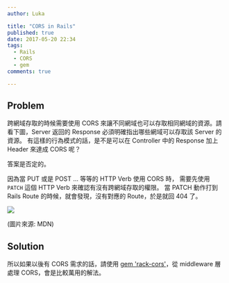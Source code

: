```yaml
---
author: Luka

title: "CORS in Rails"
published: true
date: 2017-05-20 22:34
tags:
  - Rails
  - CORS
  - gem
comments: true

---
```


## Problem

跨網域存取的時候需要使用 CORS 來讓不同網域也可以存取相同網域的資源。請看下圖，Server 返回的 Response 必須明確指出哪些網域可以存取該 Server 的資源。
有這樣的行為模式的話，是不是可以在 Controller 中的 Response 加上 Header 來達成 CORS 呢？

答案是否定的。

因為當 PUT 或是 POST ... 等等的 HTTP Verb 使用 CORS 時，
需要先使用 `PATCH` 這個 HTTP Verb 來確認有沒有跨網域存取的權限。
當 PATCH 動作打到 Rails Route 的時候，就會發現，沒有對應的 Route，於是就回 404 了。

![](https://lh3.googleusercontent.com/-_Pes10FnRo4/WSLrN-5YTJI/AAAAAAAAKyw/TS2_O2GiWJocUjlo15glwizmLVOW4JUXQCHM/I/14954599810526.jpg)

(圖片來源: MDN)


## Solution

所以如果以後有 CORS 需求的話，請使用 [gem 'rack-cors'](https://github.com/cyu/rack-cors)，從 middleware 層處理 CORS，會是比較萬用的解法。

